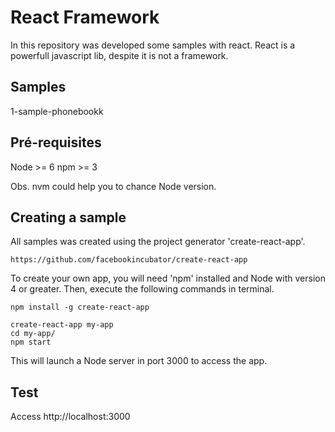 # React Framework

In this repository was developed some samples with react. React is a powerfull javascript lib, despite it is not a framework.

## Samples
1-sample-phonebookk

## Pré-requisites
Node >= 6
npm  >= 3

Obs. nvm could help you to chance Node version. 

## Creating a sample
All samples was created using the project generator 'create-react-app'.
```
https://github.com/facebookincubator/create-react-app
```

To create your own app, you will need 'npm' installed and Node with version 4 or greater. Then, execute the following commands in terminal.

```
npm install -g create-react-app

create-react-app my-app
cd my-app/
npm start
```

This will launch a Node server in port 3000 to access the app.

## Test
Access http://localhost:3000
